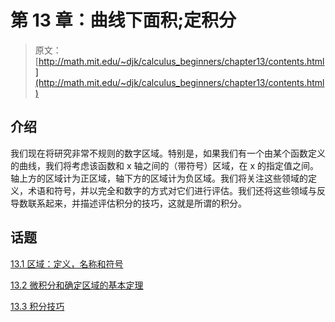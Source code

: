 # 第 13 章：曲线下面积;定积分

> 原文： [http://math.mit.edu/~djk/calculus_beginners/chapter13/contents.html](http://math.mit.edu/~djk/calculus_beginners/chapter13/contents.html)

## 介绍

我们现在将研究非常不规则的数字区域。特别是，如果我们有一个由某个函数定义的曲线，我们将考虑该函数和 x 轴之间的（带符号）区域，在 x 的指定值之间。轴上方的区域计为正区域，轴下方的区域计为负区域。我们将关注这些领域的定义，术语和符号，并以完全和数字的方式对它们进行评估。我们还将这些领域与反导数联系起来，并描述评估积分的技巧，这就是所谓的积分。

## 话题

[13.1 区域：定义，名称和符号](section01.html)

[13.2 微积分和确定区域的基本定理](section02.html)

[13.3 积分技巧](section03.html)
